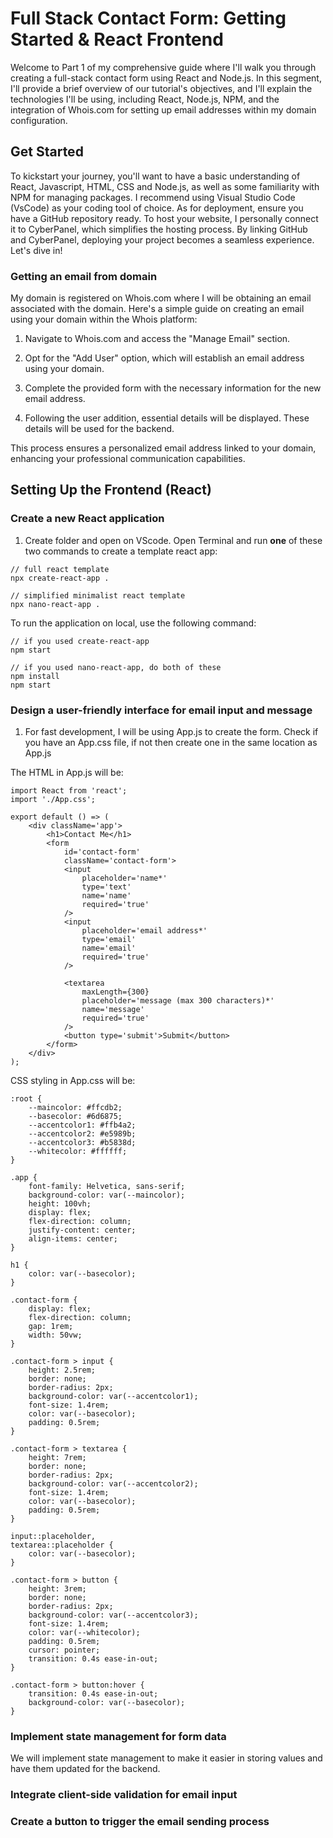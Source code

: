 # Full Stack Contact Form: Getting Started & React Frontend

Welcome to Part 1 of my comprehensive guide where I'll walk you through creating a full-stack contact form using React and Node.js. In this segment, I'll provide a brief overview of our tutorial's objectives, and I'll explain the technologies I'll be using, including React, Node.js, NPM, and the integration of Whois.com for setting up email addresses within my domain configuration.

## Get Started

To kickstart your journey, you'll want to have a basic understanding of React, Javascript, HTML, CSS and Node.js, as well as some familiarity with NPM for managing packages. I recommend using Visual Studio Code (VsCode) as your coding tool of choice. As for deployment, ensure you have a GitHub repository ready. To host your website, I personally connect it to CyberPanel, which simplifies the hosting process. By linking GitHub and CyberPanel, deploying your project becomes a seamless experience. Let's dive in!

### Getting an email from domain

My domain is registered on Whois.com where I will be obtaining an email associated with the domain. Here's a simple guide on creating an email using your domain within the Whois platform:

1. Navigate to Whois.com and access the "Manage Email" section.

2. Opt for the "Add User" option, which will establish an email address using your domain.

3. Complete the provided form with the necessary information for the new email address.

4. Following the user addition, essential details will be displayed. These details will be used for the backend.

This process ensures a personalized email address linked to your domain, enhancing your professional communication capabilities.

## Setting Up the Frontend (React)

### Create a new React application

1. Create folder and open on VScode. Open Terminal and run **one** of these two commands to create a template react app:

```
// full react template
npx create-react-app .

// simplified minimalist react template
npx nano-react-app .
```

To run the application on local, use the following command:

```
// if you used create-react-app
npm start

// if you used nano-react-app, do both of these
npm install
npm start
```

### Design a user-friendly interface for email input and message

1. For fast development, I will be using App.js to create the form. Check if you have an App.css file, if not then create one in the same location as App.js

<pic of folder format using nano-react-app>

The HTML in App.js will be:

```
import React from 'react';
import './App.css';

export default () => (
	<div className='app'>
		<h1>Contact Me</h1>
		<form
			id='contact-form'
			className='contact-form'>
			<input
				placeholder='name*'
				type='text'
				name='name'
				required='true'
			/>
			<input
				placeholder='email address*'
				type='email'
				name='email'
				required='true'
			/>

			<textarea
				maxLength={300}
				placeholder='message (max 300 characters)*'
				name='message'
				required='true'
			/>
			<button type='submit'>Submit</button>
		</form>
	</div>
);

```

CSS styling in App.css will be:

```
:root {
	--maincolor: #ffcdb2;
	--basecolor: #6d6875;
	--accentcolor1: #ffb4a2;
	--accentcolor2: #e5989b;
	--accentcolor3: #b5838d;
	--whitecolor: #ffffff;
}

.app {
	font-family: Helvetica, sans-serif;
	background-color: var(--maincolor);
	height: 100vh;
	display: flex;
	flex-direction: column;
	justify-content: center;
	align-items: center;
}

h1 {
	color: var(--basecolor);
}

.contact-form {
	display: flex;
	flex-direction: column;
	gap: 1rem;
	width: 50vw;
}

.contact-form > input {
	height: 2.5rem;
	border: none;
	border-radius: 2px;
	background-color: var(--accentcolor1);
	font-size: 1.4rem;
	color: var(--basecolor);
	padding: 0.5rem;
}

.contact-form > textarea {
	height: 7rem;
	border: none;
	border-radius: 2px;
	background-color: var(--accentcolor2);
	font-size: 1.4rem;
	color: var(--basecolor);
	padding: 0.5rem;
}

input::placeholder,
textarea::placeholder {
	color: var(--basecolor);
}

.contact-form > button {
	height: 3rem;
	border: none;
	border-radius: 2px;
	background-color: var(--accentcolor3);
	font-size: 1.4rem;
	color: var(--whitecolor);
	padding: 0.5rem;
	cursor: pointer;
	transition: 0.4s ease-in-out;
}

.contact-form > button:hover {
	transition: 0.4s ease-in-out;
	background-color: var(--basecolor);
}

```

### Implement state management for form data

We will implement state management to make it easier in storing values and have them updated for the backend.

### Integrate client-side validation for email input

### Create a button to trigger the email sending process
